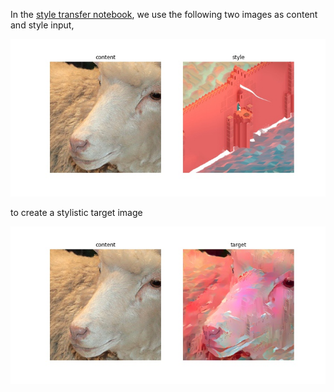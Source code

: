 In the [style transfer notebook](https://github.com/zij212/deep-learning-projects/blob/main/style_transfer/style_transfer_an_androids_dream_of_electric_sheep.ipynb), we use the following two images as content and style input,

![image](/style_transfer/images/content_and_style.jpg)

to create a stylistic target image

![image](/style_transfer/images/content_and_target.jpg)
